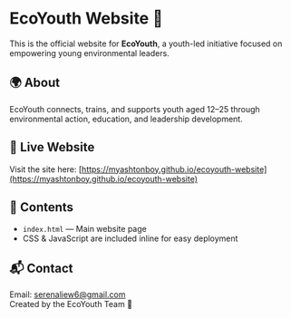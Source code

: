 # EcoYouth Website 🌱

This is the official website for **EcoYouth**, a youth-led initiative focused on empowering young environmental leaders.

## 🌍 About

EcoYouth connects, trains, and supports youth aged 12–25 through environmental action, education, and leadership development.

## 🚀 Live Website

Visit the site here: [https://myashtonboy.github.io/ecoyouth-website](https://myashtonboy.github.io/ecoyouth-website)

## 📁 Contents

- `index.html` — Main website page
- CSS & JavaScript are included inline for easy deployment

## 📬 Contact

Email: serenaliew6@gmail.com  
Created by the EcoYouth Team 💚
